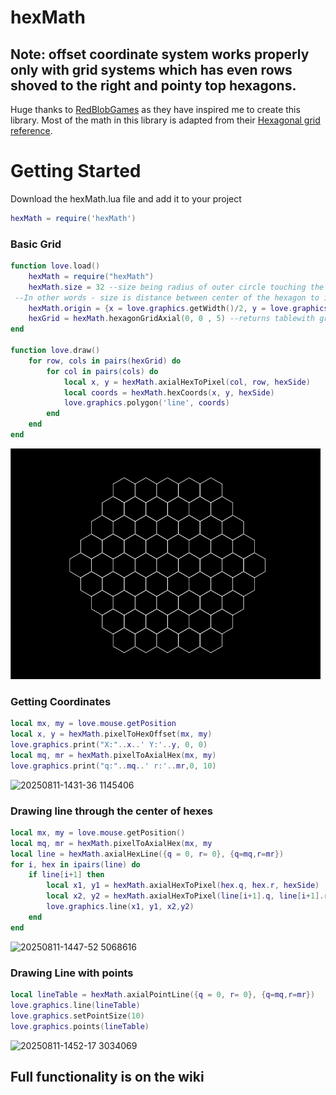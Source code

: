 # hexMath
## Note: offset coordinate system works properly only with grid systems which has even rows shoved to the right and pointy top hexagons.
Huge thanks to [RedBlobGames](https://www.redblobgames.com/) as they have inspired me to create this library. Most of the math in this library is adapted from their [Hexagonal grid reference](https://www.redblobgames.com/grids/hexagons/).
# Getting Started
Download the hexMath.lua file and add it to your project
```lua
hexMath = require('hexMath')
```
### Basic Grid
```lua
function love.load()
    hexMath = require("hexMath")
    hexMath.size = 32 --size being radius of outer circle touching the corners.
 --In other words - size is distance between center of the hexagon to its' corners
    hexMath.origin = {x = love.graphics.getWidth()/2, y = love.graphics.getHeight()/2} --origin is starting coordinates in pixels
    hexGrid = hexMath.hexagonGridAxial(0, 0 , 5) --returns tablewith grid[row][col] = {}
end

function love.draw()
    for row, cols in pairs(hexGrid) do
        for col in pairs(cols) do
            local x, y = hexMath.axialHexToPixel(col, row, hexSide)
            local coords = hexMath.hexCoords(x, y, hexSide)
            love.graphics.polygon('line', coords)
        end
    end
end
```
![Example grid](preview/ExampleGrid.png)
### Getting Coordinates
```lua
local mx, my = love.mouse.getPosition
local x, y = hexMath.pixelToHexOffset(mx, my)
love.graphics.print("X:"..x..' Y:'..y, 0, 0)
local mq, mr = hexMath.pixelToAxialHex(mx, my)
love.graphics.print("q:"..mq..' r:'..mr,0, 10)
```
![20250811-1431-36 1145406](https://github.com/user-attachments/assets/799622f0-ee2f-4517-8646-59d5e14ce587)
### Drawing line through the center of hexes
```lua
local mx, my = love.mouse.getPosition()
local mq, mr = hexMath.pixelToAxialHex(mx, my
local line = hexMath.axialHexLine({q = 0, r= 0}, {q=mq,r=mr})
for i, hex in ipairs(line) do
    if line[i+1] then
        local x1, y1 = hexMath.axialHexToPixel(hex.q, hex.r, hexSide)
        local x2, y2 = hexMath.axialHexToPixel(line[i+1].q, line[i+1].r)
        love.graphics.line(x1, y1, x2,y2)
    end
end
```
![20250811-1447-52 5068616](https://github.com/user-attachments/assets/96e7630a-26c2-4cc4-9b8c-35cad4476de0)
### Drawing Line with points

```lua
local lineTable = hexMath.axialPointLine({q = 0, r= 0}, {q=mq,r=mr})
love.graphics.line(lineTable)
love.graphics.setPointSize(10)
love.graphics.points(lineTable)
```
![20250811-1452-17 3034069](https://github.com/user-attachments/assets/1117339e-f0cc-4f81-a2c6-4c677a83c1e6)

## Full functionality is on the wiki

